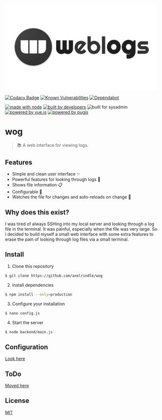 ![header](header.png)

[![Codacy Badge](https://api.codacy.com/project/badge/Grade/43ca5dba403b4a75bdf6d285d6d8f994)](https://app.codacy.com/app/axel.rindle/wog?utm_source=github.com&utm_medium=referral&utm_content=axelrindle/wog&utm_campaign=badger)
[![Known Vulnerabilities](https://snyk.io/test/github/axelrindle/wog/badge.svg?targetFile=package.json)](https://snyk.io/test/github/axelrindle/wog?targetFile=package.json)
[![Dependabot](https://badgen.net/badge/Dependabot/enabled/green?icon=dependabot)](https://dependabot.com/)

[![made with node](https://img.shields.io/badge/made%20with-node.js-c1282d.svg?style=for-the-badge&colorA=ef4041)](https://nodejs.org)
[![built by developers](https://img.shields.io/badge/built%20by-developers-D15E28.svg?style=for-the-badge&colorA=E36D26)](https://github.com/axelrindle)
![built for sysadmin](https://img.shields.io/badge/built%20for-sysadmins-D15E28.svg?style=for-the-badge&colorA=E36D26)
[![powered by vue.js](https://img.shields.io/badge/powered%20by-vue.js-43A047.svg?style=for-the-badge&colorA=66BB6A)](https://vuejs.org/)
[![powered by pugjs](https://img.shields.io/badge/powered%20by-pugjs-43A047.svg?style=for-the-badge&colorA=66BB6A)](https://github.com/pugjs/pug)

# wog
> :books: A web interface for viewing logs.

## Features
- Simple and clean user interface :sparkles:
- Powerful features for looking through logs :muscle:
- Shows file information :clipboard:
- Configurable :pencil:
- Watches the file for changes and auto-reloads on change :bell:

## Why does this exist?
I was tired of always SSHing into my local server and looking through a log file in the terminal. It was painful, especially when the file was very large. So I decided to build myself a small web interface with some extra features to erase the pain of looking through log files via a small terminal.

## Install
1. Clone this repository
```bash
$ git clone https://github.com/axelrindle/wog
```

2. Install dependencies
```bash
$ npm install --only=production
```

3. Configure your installation
```bash
$ nano config.js
```

4. Start the server
```bash
$ node backend/main.js
```

## Configuration

[Look here](Configuration.md)

## ToDo

[Moved here](https://github.com/axelrindle/wog/projects/1)

## License
[MIT](LICENSE)

